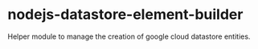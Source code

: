 # nodejs-datastore-element-builder
Helper module to manage the creation of google cloud datastore entities.
